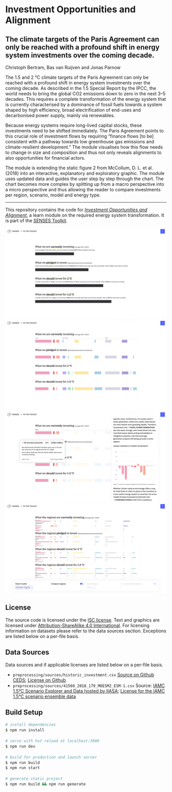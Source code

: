 # Investment Opportunities and Alignment
## The climate targets of the Paris Agreement can only be reached with a profound shift in energy system investments over the coming decade.

Christoph Bertram, Bas van Ruijven and Jonas Parnow

The 1.5 and 2 °C climate targets of the Paris Agreement can only be reached with a profound shift in energy system investments over the coming decade. As described in the 1.5 Special Report by the IPCC, the world needs to bring the global CO2 emissions down to zero in the next 3–5 decades. This requires a complete transformation of the energy system that is currently characterised by a dominance of fossil fuels towards a system shaped by high efficiency, broad electrification of end-uses and decarbonised power supply, mainly via renewables.

Because energy systems require long-lived capital stocks, these investments need to be shifted immediately. The Paris Agreement points to this crucial role of investment flows by requiring “finance flows [to be] consistent with a pathway towards low greenhouse gas emissions and climate-resilient development.” The module visualises how this flow needs to change in size and composition and thus not only reveals alignments to also opportunities for financial actors.

The module is extending the static figure 2 from McCollum, D. L. et al. (2018) into an interactive, explanatory and exploratory graphic. The module uses updated data and guides the user step by step through the chart. The chart becomes more complex by splitting up from a macro perspective into a micro perspective and thus allowing the reader to compare investments per region, scenario, model and energy type.

---

This repository contains the code for [*Investment Opportunities and Alignment*](https://climatescenarios.org/investment-opportunities), a learn module on the required energy system transformation. It is part of the [SENSES Toolkit](https://climatescenarios.org/).

![screenshot of the module](./screenshot_investment_1.png)
![screenshot of the module](./screenshot_investment_2.png)
![screenshot of the module](./screenshot_investment_3.png)
![screenshot of the module](./screenshot_investment_4.png)

## License

The source code is licensed under the [ISC license](LICENSE.md). Text and graphics are licensed under [Attribution-ShareAlike 4.0 International](https://creativecommons.org/licenses/by-sa/4.0/). For licensing information on datasets please refer to the data sources section. Exceptions are listed below on a per-file basis.

## Data Sources

Data sources and if applicable licenses are listed below on a per-file basis.

- `preprocessing/sources/historic_investment.csv` [Source on Github CEDS](https://github.com/JGCRI/CEDS/); [License on Github](https://github.com/JGCRI/CEDS/#license-section)
- `preprocessing/sources/41560_2018_179_MOESM2_ESM-1.csv` Source: [IAMC 1.5°C Scenario Explorer and Data hosted by IIASA](https://data.ene.iiasa.ac.at/iamc-1.5c-explorer/#/about); [License for the IAMC 1.5°C scenario ensemble data](https://data.ene.iiasa.ac.at/iamc-1.5c-explorer/#/license)

## Build Setup

``` bash
# install dependencies
$ npm run install

# serve with hot reload at localhost:3000
$ npm run dev

# build for production and launch server
$ npm run build
$ npm run start

# generate static project
$ npm run build && npm run generate
```
